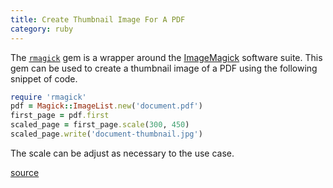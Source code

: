 ```yaml
--- 
title: Create Thumbnail Image For A PDF
category: ruby
---
```


The [`rmagick`](https://rmagick.github.io/) gem is a wrapper around the
[ImageMagick](http://www.imagemagick.org/script/index.php) software suite.
This gem can be used to create a thumbnail image of a PDF using the
following snippet of code.

```ruby
require 'rmagick'
pdf = Magick::ImageList.new('document.pdf')
first_page = pdf.first
scaled_page = first_page.scale(300, 450)
scaled_page.write('document-thumbnail.jpg')
```

The scale can be adjust as necessary to the use case.

[source](http://stackoverflow.com/questions/65250/convert-a-doc-or-pdf-to-an-image-and-display-a-thumbnail-in-ruby)
